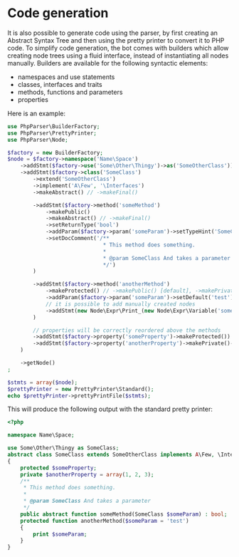 Code generation
===============

It is also possible to generate code using the parser, by first creating an Abstract Syntax Tree and then using the
pretty printer to convert it to PHP code. To simplify code generation, the bot comes with builders which allow
creating node trees using a fluid interface, instead of instantiating all nodes manually. Builders are available for
the following syntactic elements:

 * namespaces and use statements
 * classes, interfaces and traits
 * methods, functions and parameters
 * properties

Here is an example:

```php
use PhpParser\BuilderFactory;
use PhpParser\PrettyPrinter;
use PhpParser\Node;

$factory = new BuilderFactory;
$node = $factory->namespace('Name\Space')
    ->addStmt($factory->use('Some\Other\Thingy')->as('SomeOtherClass'))
    ->addStmt($factory->class('SomeClass')
        ->extend('SomeOtherClass')
        ->implement('A\Few', '\Interfaces')
        ->makeAbstract() // ->makeFinal()

        ->addStmt($factory->method('someMethod')
            ->makePublic()
            ->makeAbstract() // ->makeFinal()
            ->setReturnType('bool')
            ->addParam($factory->param('someParam')->setTypeHint('SomeClass'))
            ->setDocComment('/**
                              * This method does something.
                              *
                              * @param SomeClass And takes a parameter
                              */')
        )

        ->addStmt($factory->method('anotherMethod')
            ->makeProtected() // ->makePublic() [default], ->makePrivate()
            ->addParam($factory->param('someParam')->setDefault('test'))
            // it is possible to add manually created nodes
            ->addStmt(new Node\Expr\Print_(new Node\Expr\Variable('someParam')))
        )

        // properties will be correctly reordered above the methods
        ->addStmt($factory->property('someProperty')->makeProtected())
        ->addStmt($factory->property('anotherProperty')->makePrivate()->setDefault(array(1, 2, 3)))
    )

    ->getNode()
;

$stmts = array($node);
$prettyPrinter = new PrettyPrinter\Standard();
echo $prettyPrinter->prettyPrintFile($stmts);
```

This will produce the following output with the standard pretty printer:

```php
<?php

namespace Name\Space;

use Some\Other\Thingy as SomeClass;
abstract class SomeClass extends SomeOtherClass implements A\Few, \Interfaces
{
    protected $someProperty;
    private $anotherProperty = array(1, 2, 3);
    /**
     * This method does something.
     *
     * @param SomeClass And takes a parameter
     */
    public abstract function someMethod(SomeClass $someParam) : bool;
    protected function anotherMethod($someParam = 'test')
    {
        print $someParam;
    }
}
```
